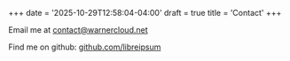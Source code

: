 +++
date = '2025-10-29T12:58:04-04:00'
draft = true
title = 'Contact'
+++

Email me at [contact@warnercloud.net](contact@warnercloud.net)

Find me on github: [github.com/libreipsum](https://github.com/libreipsum)